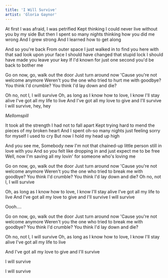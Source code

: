 ```yaml
---
title: 'I Will Survive'
artist: 'Gloria Gaynor'
---
```


At first I was afraid, I was petrified
Kept thinking I could never live without you by my side
But then I spent so many nights thinking how you did me wrong
And I grew strong
And I learned how to get along

And so you're back
From outer space
I just walked in to find you here with that sad look upon your face
I should have changed that stupid lock
I should have made you leave your key
If I'd known for just one second you'd be back to bother me

Go on now, go, walk out the door
Just turn around now
'Cause you're not welcome anymore
Weren't you the one who tried to hurt me with goodbye?
You think I'd crumble?
You think I'd lay down and die?

Oh no, not I, I will survive
Oh, as long as I know how to love, I know I'll stay alive
I've got all my life to live
And I've got all my love to give and I'll survive
I will survive, hey, hey

_Mellomspill_

It took all the strength I had not to fall apart
Kept trying hard to mend the pieces of my broken heart
And I spent oh-so many nights just feeling sorry for myself
I used to cry
But now I hold my head up high

And you see me, Somebody new
I'm not that chained-up little person still in love with you
And so you felt like dropping in and just expect me to be free
Well, now I'm saving all my lovin' for someone who's loving me

Go on now, go, walk out the door
Just turn around now
'Cause you're not welcome anymore
Weren't you the one who tried to break me with goodbye?
You think I'd crumble?
You think I'd lay down and die?
Oh no, not I, I will survive

Oh, as long as I know how to love, I know I'll stay alive
I've got all my life to live
And I've got all my love to give and I'll survive
I will survive

Oooh....

Go on now, go, walk out the door
Just turn around now
'Cause you're not welcome anymore
Weren't you the one who tried to break me with goodbye?
You think I'd crumble?
You think I'd lay down and die?

Oh no, not I, I will survive
Oh, as long as I know how to love, I know I'll stay alive
I've got all my life to live

And I've got all my love to give and I'll survive

I will survive

I will survive
